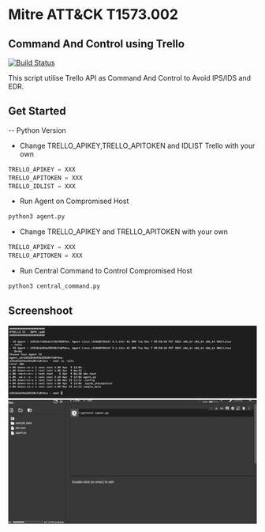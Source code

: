 # Mitre ATT&CK T1573.002
## Command And Control using Trello

[![Build Status](https://travis-ci.org/joemccann/dillinger.svg?branch=master)](https://travis-ci.org/joemccann/dillinger)

This script utilise Trello API as Command And Control to Avoid IPS/IDS and EDR.

## Get Started
-- Python Version
- Change TRELLO_APIKEY,TRELLO_APITOKEN and IDLIST Trello with your own
```python
TRELLO_APIKEY = XXX
TRELLO_APITOKEN = XXX
TRELLO_IDLIST = XXX
```
- Run Agent on Compromised Host
```bash
python3 agent.py
```
- Change TRELLO_APIKEY and TRELLO_APITOKEN with your own
```python
TRELLO_APIKEY = XXX
TRELLO_APITOKEN = XXX
```
- Run Central Command to Control Compromised Host
```bash
python3 central_command.py
```

## Screenshoot
![Alt-Text](https://raw.githubusercontent.com/DwiyanTech/redteamlabs/main/TrelloC2%20-%20Att%26ck%20T1573.002/screenshoot/python-trelloc2-1.png)
![Alt-Text](https://raw.githubusercontent.com/DwiyanTech/redteamlabs/main/TrelloC2%20-%20Att%26ck%20T1573.002/screenshoot/python-trelloc2-2.png)